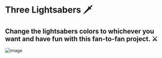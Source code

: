 # Three Lightsabers 🗡️ 
## Change the lightsabers colors to whichever you want and have fun with this fan-to-fan project. ⚔️
![image](https://user-images.githubusercontent.com/94203956/163675226-3608e257-9713-4c86-8764-1fcb5887299a.png)
